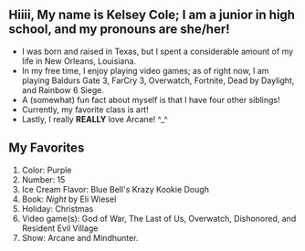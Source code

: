 ## Hiiii, My name is Kelsey Cole; I am a junior in high school, and my pronouns are she/her!
- I was born and raised in Texas, but I spent a considerable amount of my life in New Orleans, Louisiana.
- In my free time, I enjoy playing video games; as of right now, I am playing Baldurs Gate 3, FarCry 3, Overwatch, Fortnite, Dead by Daylight, and Rainbow 6 Siege.
- A (somewhat) fun fact about myself is that I have four other siblings!
- Currently, my favorite class is art!
- Lastly, I really **REALLY** love Arcane! ^_^


## My Favorites
1. Color: Purple
2. Number: 15
3. Ice Cream Flavor: Blue Bell's Krazy Kookie Dough
4. Book: *Night* by Eli Wiesel
5. Holiday: Christmas
6. Video game(s): God of War, The Last of Us, Overwatch, Dishonored, and Resident Evil Village
7. Show: Arcane and Mindhunter. 
